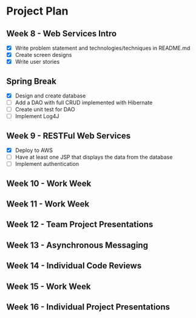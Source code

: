 # Project Plan
## Week 8 - Web Services Intro
- [x] Write problem statement and technologies/techniques in README.md
- [x] Create screen designs
- [x] Write user stories
## Spring Break
- [x] Design and create database
- [ ] Add a DAO with full CRUD implemented with Hibernate
- [ ] Create unit test for DAO
- [ ] Implement Log4J
## Week 9 - RESTFul Web Services
- [x] Deploy to AWS
- [ ] Have at least one JSP that displays the data from the database
- [ ] Implement authentication
## Week 10 - Work Week
## Week 11 - Work Week
## Week 12 - Team Project Presentations
## Week 13 - Asynchronous Messaging
## Week 14 - Individual Code Reviews
## Week 15 - Work Week
## Week 16 - Individual Project Presentations
